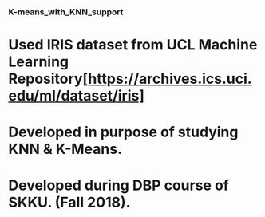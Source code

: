  ### K-means_with_KNN_support
 # Used IRIS dataset from UCL Machine Learning Repository[https://archives.ics.uci.edu/ml/dataset/iris]
 # Developed in purpose of studying KNN & K-Means.
 # Developed during DBP course of SKKU. (Fall 2018).

